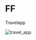 # FF
Travelapp


![travel_app](https://user-images.githubusercontent.com/64730850/172789357-6b581fd9-ad29-4e15-86fe-6d83577e655d.gif)
